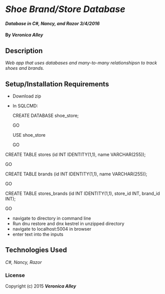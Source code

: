 # _Shoe Brand/Store Database_

#### _Database in C#, Nancy, and Razor 3/4/2016_

#### By _**Veronica Alley**_

## Description

_Web app that uses databases and many-to-many relationshipsn to track shoes and brands._

## Setup/Installation Requirements

* Download zip
* In SQLCMD:

  CREATE DATABASE shoe_store;
  
  GO
  
  USE shoe_store
  
  GO
  
 CREATE TABLE stores (id INT IDENTITY(1,1), name VARCHAR(255));
 
 GO
 
 CREATE TABLE brands (id INT IDENTITY(1,1), name VARCHAR(255));

 GO
 
 CREATE TABLE stores_brands (id INT IDENTITY(1,1), store_id INT, brand_id INT);
 
 GO
 
* navigate to directory in command line
* Run dnu restore and dnx kestrel in unzipped directory
* navigate to localhost:5004 in browser
* enter text into the inputs

## Technologies Used

_C#, Nancy, Razor_

### License

Copyright (c) 2015 **_Veronica Alley_**
